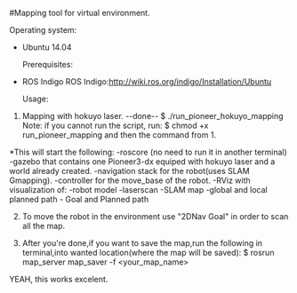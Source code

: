 #Mapping tool for virtual environment.	
  
  Operating system:
- Ubuntu 14.04
	
  Prerequisites:
- ROS Indigo ROS Indigo:http://wiki.ros.org/indigo/Installation/Ubuntu

	Usage:
1.  Mapping with hokuyo laser.  --done--
  $ ./run_pioneer_hokuyo_mapping
	Note:
		if you cannot run the script, run:
	$ chmod +x run_pioneer_mapping and then the command from 1.	
	
*This will start the following:
		-roscore (no need to run it in another terminal)
		-gazebo that contains one Pioneer3-dx equiped with hokuyo laser and a world already created.
		-navigation stack for the robot(uses SLAM Gmapping).
		-controller for the move_base of the robot.
		-RViz with visualization of: 
			-robot model
			-laserscan
			-SLAM map
			-global and local planned path
			- Goal and Planned path

2.	To move the robot in the environment use "2DNav Goal" in order to scan all the map.

3.	After you're done,if you want to save the map,run the following in terminal,into wanted location(where the map will be saved):
		$ rosrun map_server map_saver -f <your_map_name>

YEAH, this works excelent.
